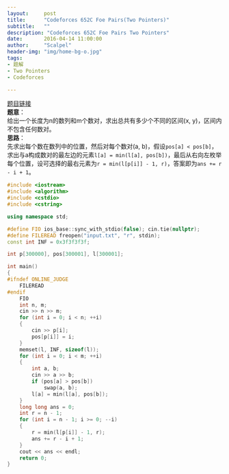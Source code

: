```yaml
---
layout:     post
title:      "Codeforces 652C Foe Pairs(Two Pointers)"
subtitle:   ""
description: "Codeforces 652C Foe Pairs Two Pointers"
date:       2016-04-14 11:00:00
author:     "Scalpel"
header-img: "img/home-bg-o.jpg"
tags:
- 题解
- Two Pointers
- Codeforces

---
```

[题目链接](http://codeforces.com/problemset/problem/652/C)  
**题意**：  
给出一个长度为n的数列和m个数对，求出总共有多少个不同的区间(x, y)，区间内不包含任何数对。    
**思路**：  
先求出每个数在数列中的位置，然后对每个数对(a, b)，假设`pos[a] < pos[b]`，求出与a构成数对的最左边的元素`l[a] = min(l[a], pos[b])`，最后从右向左枚举每个位置，设可选择的最右元素为`r = min(l[p[i]] - 1, r)`，答案即为`ans += r - i + 1`。

~~~cpp
#include <iostream>
#include <algorithm>
#include <cstdio>
#include <cstring>

using namespace std;

#define FIO ios_base::sync_with_stdio(false); cin.tie(nullptr);
#define FILEREAD freopen("input.txt", "r", stdin);
const int INF = 0x3f3f3f3f;

int p[300000], pos[300001], l[300001];

int main()
{
#ifndef ONLINE_JUDGE
    FILEREAD
#endif
    FIO
    int n, m;
    cin >> n >> m;
    for (int i = 0; i < n; ++i)
    {
        cin >> p[i];
        pos[p[i]] = i;
    }
    memset(l, INF, sizeof(l));
    for (int i = 0; i < m; ++i)
    {
        int a, b;
        cin >> a >> b;
        if (pos[a] > pos[b])
            swap(a, b);
        l[a] = min(l[a], pos[b]);
    }
    long long ans = 0;
    int r = n - 1;
    for (int i = n - 1; i >= 0; --i)
    {
        r = min(l[p[i]] - 1, r);
        ans += r - i + 1;
    }
    cout << ans << endl;
    return 0;
}
~~~

